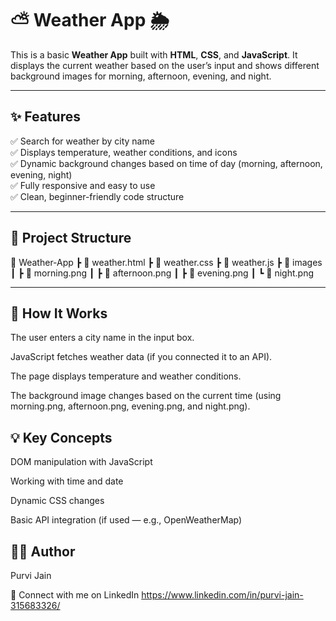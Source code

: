 # ⛅ Weather App 🌦️

This is a basic **Weather App** built with **HTML**, **CSS**, and **JavaScript**. It displays the current weather based on the user’s input and shows different background images for morning, afternoon, evening, and night.

---

## ✨ **Features**

✅ Search for weather by city name  
✅ Displays temperature, weather conditions, and icons  
✅ Dynamic background changes based on time of day (morning, afternoon, evening, night)  
✅ Fully responsive and easy to use  
✅ Clean, beginner-friendly code structure

---

## 📂 **Project Structure**

📂 Weather-App
┣ 📜 weather.html
┣ 📜 weather.css
┣ 📜 weather.js
┣ 📂 images
┃ ┣ 📜 morning.png
┃ ┣ 📜 afternoon.png
┃ ┣ 📜 evening.png
┃ ┗ 📜 night.png

---

## 🚀 How It Works
The user enters a city name in the input box.

JavaScript fetches weather data (if you connected it to an API).

The page displays temperature and weather conditions.

The background image changes based on the current time (using morning.png, afternoon.png, evening.png, and night.png).

## 💡 Key Concepts
DOM manipulation with JavaScript

Working with time and date

Dynamic CSS changes

Basic API integration (if used — e.g., OpenWeatherMap)

## 👩‍💻 Author
Purvi Jain

📌 Connect with me on LinkedIn
https://www.linkedin.com/in/purvi-jain-315683326/
